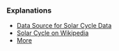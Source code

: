 ### Explanations

- [Data Source for Solar Cycle Data](http://solarscience.msfc.nasa.gov/SunspotCycle.shtml)
- [Solar Cycle on Wikipedia](https://en.wikipedia.org/wiki/Solar_cycle)
- [More](http://solarscience.msfc.nasa.gov/greenwch.shtml)
